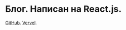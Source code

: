 # Блог. Написан на React.js.

[GitHub](https://github.com/den10004/Blog_frontend.git).
[Vervel](https://blog-frontend-bay.vercel.app).
